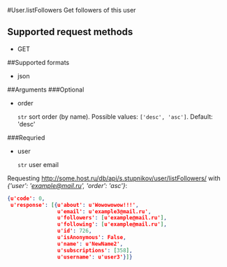 #User.listFollowers
Get followers of this user

## Supported request methods 
* GET

##Supported formats
* json

##Arguments
###Optional
* order

   ```str``` sort order (by name). Possible values: ```['desc', 'asc']```. Default: 'desc'


###Requried
* user

   ```str``` user email


Requesting http://some.host.ru/db/api/s.stupnikov/user/listFollowers/ with _{'user': 'example@mail.ru', 'order': 'asc'}_:
```json
{u'code': 0,
 u'response': [{u'about': u'Wowowowow!!!',
                u'email': u'example3@mail.ru',
                u'followers': [u'example@mail.ru'],
                u'following': [u'example@mail.ru'],
                u'id': 726,
                u'isAnonymous': False,
                u'name': u'NewName2',
                u'subscriptions': [358],
                u'username': u'user3'}]}
```

